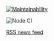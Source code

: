 [![Maintainability](https://api.codeclimate.com/v1/badges/e4bc69461b7be0dada31/maintainability)](https://codeclimate.com/github/buba1301/frontend-project-lvl3/maintainability)

![Node CI](https://github.com/buba1301/frontend-project-lvl3/workflows/Node%20CI/badge.svg)

[RSS news feed](https://frontend-project-lvl3-topaz.now.sh)